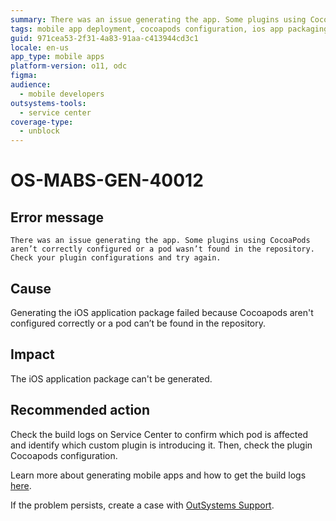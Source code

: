 ```yaml
---
summary: There was an issue generating the app. Some plugins using CocoaPods aren’t correctly configured or a pod wasn’t found in the repository. Check your plugin configurations and try again.
tags: mobile app deployment, cocoapods configuration, ios app packaging, build logs, outsystems support
guid: 971cea53-2f31-4a83-91aa-c413944cd3c1
locale: en-us
app_type: mobile apps
platform-version: o11, odc
figma:
audience:
  - mobile developers
outsystems-tools:
  - service center
coverage-type:
  - unblock
---
```


# OS-MABS-GEN-40012

## Error message

`There was an issue generating the app. Some plugins using CocoaPods aren’t correctly configured or a pod wasn’t found in the repository. Check your plugin configurations and try again.`

## Cause

Generating the iOS application package failed because Cocoapods aren't configured correctly or a pod can’t be found in the repository.

## Impact

The iOS application package can't be generated.

## Recommended action

Check the build logs on Service Center to confirm which pod is affected and identify which custom plugin is introducing it. Then, check the plugin Cocoapods configuration.

Learn more about generating mobile apps and how to get the build logs [here](https://success.outsystems.com/Documentation/11/Delivering_Mobile_Apps/Generate_and_Distribute_Your_Mobile_App#download-mobile-app-build-logs).

If the problem persists, create a case with [OutSystems Support](https://www.outsystems.com/support/portal/open-support-case?ErrorCode=OS-MABS-GEN-40012
).

